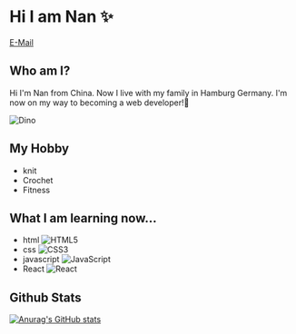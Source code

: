 # Hi I am Nan ✨

[E-Mail](caonanla@gmail.com)

## Who am I?

Hi I'm Nan from China. Now I live with my family in Hamburg Germany. I'm now on my way to becoming a web developer!🚀

![Dino](https://github.com/saadeghi/saadeghi/blob/master/dino.gif?raw=true)

## My Hobby

- knit
- Crochet
- Fitness

## What I am learning now...

- html ![HTML5](https://img.shields.io/badge/-HTML5-%23E44D27?style=flat-square&logo=html5&logoColor=ffffff)
- css ![CSS3](https://img.shields.io/badge/-CSS3-%231572B6?style=flat-square&logo=css3)
- javascript ![JavaScript](https://img.shields.io/badge/-JavaScript-%23F7DF1C?style=flat-square&logo=javascript&logoColor=000000&labelColor=%23F7DF1C&color=%23FFCE5A)
- React ![React](https://img.shields.io/badge/-React-%23282C34?style=flat-square&logo=react)


## Github Stats

[![Anurag's GitHub stats](https://github-readme-stats.vercel.app/api?username=MichanNan)](https://github.com/anuraghazra/github-readme-stats)
